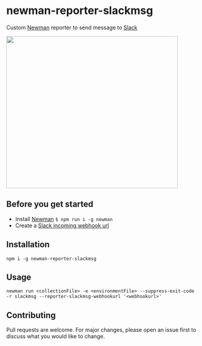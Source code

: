 # newman-reporter-slackmsg

Custom [Newman](https://github.com/postmanlabs/newman) reporter to send message to [Slack](https://slack.com/)

<img src="https://github.com/jackcoded/newman-reporter-slackmsg/blob/master/testResults.png?raw=true" width="450"  height="400">

## Before you get started
- Install [Newman](https://github.com/postmanlabs/newman) ``` $ npm run i -g newman ```
- Create a [Slack incoming webhook url](https://api.slack.com/messaging/webhooks)

## Installation
 ```CLI
 npm i -g newman-reporter-slackmsg
 ```

## Usage
 ```CLI
 newman run <collectionFile> -e <environmentFile> --suppress-exit-code -r slackmsg --reporter-slackmsg-webhookurl '<webhookurl>'
 ```

## Contributing
Pull requests are welcome. For major changes, please open an issue first to discuss what you would like to change.
